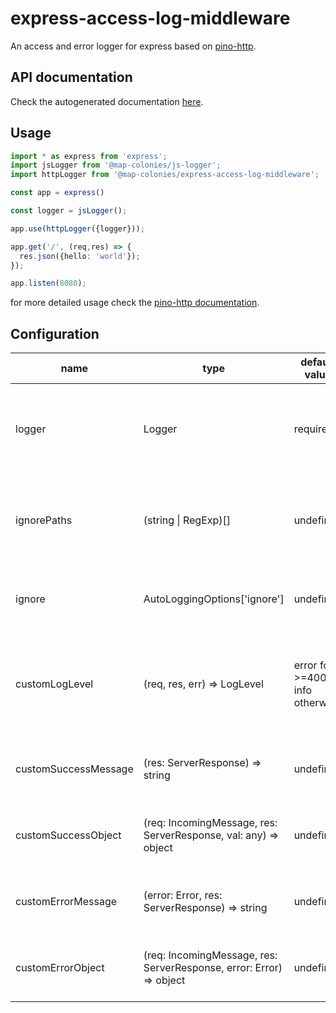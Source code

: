 # express-access-log-middleware

An access and error logger for express based on [pino-http](https://github.com/pinojs/pino-http).

## API documentation
Check the autogenerated documentation [here](https://mapcolonies.github.io/express-access-log-middleware/).

## Usage

```typescript
import * as express from 'express';
import jsLogger from '@map-colonies/js-logger';
import httpLogger from '@map-colonies/express-access-log-middleware';

const app = express()

const logger = jsLogger();

app.use(httpLogger({logger}));

app.get('/', (req,res) => {
  res.json({hello: 'world'});
});

app.listen(8080);
```

for more detailed usage check the [pino-http documentation](https://github.com/pinojs/pino-http).

###

## Configuration
| name | type | default value | description |
|---|---|---|---|
| logger | Logger | required | The logger instance used for logging requests and responses |
| ignorePaths | (string \| RegExp)[] | undefined | Array of paths or regular expressions to ignore from logging |
| ignore | AutoLoggingOptions['ignore'] | undefined | Custom ignore options for automatic logging |
| customLogLevel | (req, res, err) => LogLevel | error for >=400, info otherwise | Custom function to determine log level based on request, response and error |
| customSuccessMessage | (res: ServerResponse) => string | undefined | Custom function to generate success messages |
| customSuccessObject | (req: IncomingMessage, res: ServerResponse, val: any) => object | undefined | Custom function to modify the success log object |
| customErrorMessage | (error: Error, res: ServerResponse) => string | undefined | Custom function to generate error messages |
| customErrorObject | (req: IncomingMessage, res: ServerResponse, error: Error) => object | undefined | Custom function to modify the error log object |


